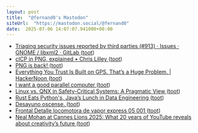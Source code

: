 ```yaml
---
layout: post
title:  "@fernand0's Mastodon"
siteUrl:  "https://mastodon.social/@fernand0"
date:  2025-07-06 14:07:07.941000+00:00
---
```

*  [Triaging security issues reported by third parties (#913) · Issues · GNOME / libxml2 · GitLab ](https://gitlab.gnome.org/GNOME/libxml2/-/issues/91) ([toot](https://mastodon.social/@fernand0/114806674419808636))
*  [cICP in PNG, explained • Chris Lilley ](https://svgees.us/blog/cICP.htm) ([toot](https://mastodon.social/@fernand0/114806039205025814))
*  [PNG is back! ](https://www.programmax.net/articles/png-is-back) ([toot](https://mastodon.social/@fernand0/114805850846069661))
*  [Everything You Trust Is Built on GPS. That’s a Huge Problem. \| HackerNoon ](https://hackernoon.com/everything-you-trust-is-built-on-gps-thats-a-huge-proble) ([toot](https://mastodon.social/@fernand0/114805477591816794))
*  [I want a good parallel computer ](https://raphlinus.github.io/gpu/2025/03/21/good-parallel-computer.htm) ([toot](https://mastodon.social/@fernand0/114805321403127150))
*  [Linux vs. QNX in Safety-Critical Systems: A Pragmatic View ](https://www.codethink.co.uk/articles/qnx-vs-linux) ([toot](https://mastodon.social/@fernand0/114803734041167050))
*  [Rust Eats Python's, Java’s Lunch in Data Engineering ](https://thenewstack.io/rust-eats-pythons-javas-lunch-in-data-engineering/?taid=6857e23be74102000174ea6) ([toot](https://mastodon.social/@fernand0/114801815148690678))
*  [Desayuno oscense. ](https://avecesunafoto.wordpress.com/2025/07/05/desayuno-oscense) ([toot](https://mastodon.social/@fernand0/114801788149599625))
*  [Frontal Detalle  locomotora de vapor express 05 001 ](https://www.flickr.com/photos/fernand0/54617080224) ([toot](https://mastodon.social/@fernand0/114801761670297760))
*  [Neal Mohan at Cannes Lions 2025: What 20 years of YouTube reveals about creativity’s future ](https://blog.youtube/news-and-events/neal-mohan-cannes-2025) ([toot](https://mastodon.social/@fernand0/114801578888238506))
